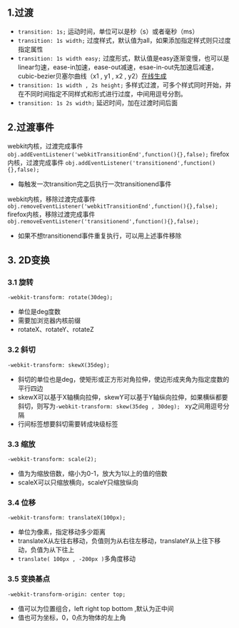 ## 1.过渡

* `transition: 1s;` 运动时间，单位可以是秒（s）或者毫秒（ms）
* `transition: 1s width;` 过度样式，默认值为all，如果添加指定样式则只过度指定属性
* `transition: 1s width easy;` 过度形式，默认值是easy逐渐变慢，也可以是linear匀速，ease-in加速，ease-out减速，esae-in-out先加速后减速，cubic-bezier贝塞尔曲线（x1 , y1 , x2 , y2）[在线生成](https://matthewlein.com/ceaser/)
* `transition: 1s width , 2s height;` 多样式过渡，可多个样式同时开始，并在不同时间指定不同样式和形式进行过度，中间用逗号分割。
* `transition: 1s 2s width;` 延迟时间，加在过渡时间后面

## 2.过渡事件

webkit内核，过渡完成事件
`obj.addEventListener('webkitTransitionEnd',function(){},false);`
firefox内核，过渡完成事件
`obj.addEventListener('transitionend',function(){},false);`

* 每触发一次transition完之后执行一次transitionend事件

webkit内核，移除过渡完成事件
`obj.removeEventListener('webkitTransitionEnd',function(){},false);`
firefox内核，移除过渡完成事件
`obj.removeEventListener('transitionend',function(){},false);`

* 如果不想transitionend事件重复执行，可以用上述事件移除

## 3. 2D变换

### 3.1 旋转

`-webkit-transform: rotate(30deg); `

* 单位是deg度数
* 需要加浏览器内核前缀
* rotateX、rotateY、rotateZ

### 3.2 斜切

`-webkit-transform: skewX(35deg); `

* 斜切的单位也是deg，使矩形或正方形对角拉伸，使边形成夹角为指定度数的平行四边
* skewX可以基于X轴横向拉伸，skewY可以基于Y轴纵向拉伸，如果横纵都要斜切，则写为`-webkit-transform: skew(35deg , 30deg); ` xy之间用逗号分隔
* 行间标签想要斜切需要转成块级标签

### 3.3 缩放

`-webkit-transform: scale(2); `

* 值为为缩放倍数，缩小为0-1，放大为1以上的值的倍数
* scaleX可以只缩放横向，scaleY只缩放纵向

### 3.4 位移

`-webkit-transform: translateX(100px); `

* 单位为像素，指定移动多少距离
* translateX从左往右移动，负值则为从右往左移动，translateY从上往下移动，负值为从下往上
* `translate( 100px , -200px )`多角度移动  

### 3.5 变换基点

`-webkit-transform-origin: center top; `

* 值可以为位置组合，left right top bottom ,默认为正中间
* 值也可为坐标，0，0点为物体的左上角
